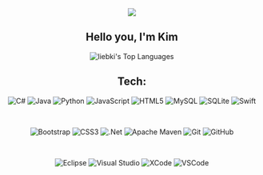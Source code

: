 <div align="center">
  <img src="https://github.com/liebki/liebki/assets/71221724/c4013488-8a2a-46ba-8ffb-cd7758d87f1d">
  
  ## Hello you, I'm Kim
  
  ![liebki's Top Languages](https://github-readme-stats.vercel.app/api/top-langs/?username=liebki&theme=dracula&show_icons=true&hide_border=false&layout=compact)
  
  ## Tech:
  
  ![C#](https://img.shields.io/badge/c%23-%23239120.svg?style=for-the-badge&logo=c-sharp&logoColor=white)
  ![Java](https://img.shields.io/badge/java-%23ED8B00.svg?style=for-the-badge&logo=openjdk&logoColor=white)
  ![Python](https://img.shields.io/badge/python-3670A0?style=for-the-badge&logo=python&logoColor=white)
  ![JavaScript](https://img.shields.io/badge/javascript-%23323330.svg?style=for-the-badge&logo=javascript&logoColor=%23F7DF1E)
  ![HTML5](https://img.shields.io/badge/html5-%23E34F26.svg?style=for-the-badge&logo=html5&logoColor=white)
  ![MySQL](https://img.shields.io/badge/mysql-%2300f.svg?style=for-the-badge&logo=mysql&logoColor=white)
  ![SQLite](https://img.shields.io/badge/sqlite-%2307405e.svg?style=for-the-badge&logo=sqlite&logoColor=white)
  ![Swift](https://img.shields.io/badge/swift-%1107405e.svg?style=for-the-badge&logo=swift&logoColor=white)
  
  </br>
  
  ![Bootstrap](https://img.shields.io/badge/bootstrap-%23563D7C.svg?style=for-the-badge&logo=bootstrap&logoColor=white)
  ![CSS3](https://img.shields.io/badge/css3-%231572B6.svg?style=for-the-badge&logo=css3&logoColor=white)
  ![.Net](https://img.shields.io/badge/.NET-5C2D91?style=for-the-badge&logo=.net&logoColor=white)
  ![Apache Maven](https://img.shields.io/badge/Apache%20Maven-C71A36?style=for-the-badge&logo=Apache%20Maven&logoColor=white)
  ![Git](https://img.shields.io/badge/git-%23F05033.svg?style=for-the-badge&logo=git&logoColor=white)
  ![GitHub](https://img.shields.io/badge/github-%23121011.svg?style=for-the-badge&logo=github&logoColor=white)
  
  </br>
  
  ![Eclipse](https://img.shields.io/badge/Eclipse-FE7A16.svg?style=for-the-badge&logo=Eclipse&logoColor=white)
  ![Visual Studio](https://img.shields.io/badge/Visual%20Studio-5C2D91.svg?style=for-the-badge&logo=visual-studio&logoColor=white)
  ![XCode](https://img.shields.io/badge/xcode-6C3B19.svg?style=for-the-badge&logo=xcode&logoColor=white)
  ![VSCode](https://img.shields.io/badge/Vscode-11ccbc?style=for-the-badge&logo=vscode&logoColor=white)

</div>

